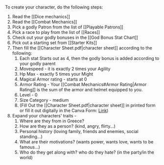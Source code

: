 To create your character, do the following steps:
1. Read the [[Dice mechanics]]
2. Read the [[Combat Mechanics]]
3. Pick a godly Patron from the list of [[Playable Patrons]]
4. Pick a race to play from the list of [[Races]]
5. Check out your godly bonuses in the [[God Bonus Stat Chart]]
6. Pick out a starting set from [[Starter Kits]]
7. Then fill the [[Character Sheet.pdf|character sheet]] according to the following:
	1. Each stat Starts out as 4, then the godly bonus is added according to your godly parent
	2. Movespeed - it is exactly 2 times your Agility
	3. Hp Max - exactly 5 times your Might
	4. Magical Armor rating - starts at 0
	5. Armor Rating - Your [[Combat Mechanics#Armor Rating|Armor Rating]] is the sum of the armor and helmet equipped to you.
	6. Level - 0
	7. Size Category - medium
	8. (Fill Out the [[Character Sheet.pdf|character sheet]] in printed form or fill it out digitally in the Canva Form: [Link](https://www.canva.com/design/DAFywl-s8QA/iVJ6wLB5tGLCaUHVLS8IWQ/edit?utm_content=DAFywl-s8QA&utm_campaign=designshare&utm_medium=link2&utm_source=sharebutton))
8. Expand your characters' traits - 
	1. Where are they from in Greece?
	2. How are they as a person? (kind, angry, flirty...)
	3. Personal history (loving family, friends and enemies, social standing...)
	4. What are their motivations? (wants power, wants love, wants to be famous...)
	5. Who do they get along with? who do they hate? (in the party/in the world)
   
   